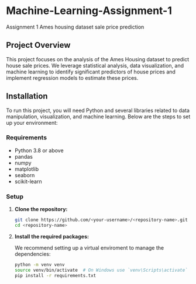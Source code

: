 # Machine-Learning-Assignment-1

Assignment 1 Ames housing dataset sale price prediction

## Project Overview

This project focuses on the analysis of the Ames Housing dataset to predict house sale prices. We leverage statistical analysis, data visualization, and machine learning to identify significant predictors of house prices and implement regression models to estimate these prices.

## Installation

To run this project, you will need Python and several libraries related to data manipulation, visualization, and machine learning. Below are the steps to set up your environment:

### Requirements

- Python 3.8 or above
- pandas
- numpy
- matplotlib
- seaborn
- scikit-learn

### Setup

1. **Clone the repository:**

   ```bash
   git clone https://github.com/<your-username>/<repository-name>.git
   cd <repository-name>
   ```

2. **Install the required packages:**

   We recommend setting up a virtual enviroment to manage the dependencies:

   ```bash
   python -m venv venv
   source venv/bin/activate  # On Windows use `venv\Scripts\activate`
   pip install -r requirements.txt
   ```

